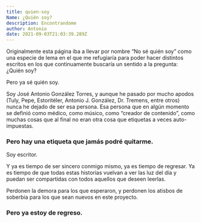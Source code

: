 ```yaml
---
title: quien-soy
Name: ¿Quién soy?
description: Encontrandome
author: Antonio
date: 2021-09-03T21:03:39.289Z
---
```

Originalmente esta página iba a llevar por nombre “No sé quién soy”    como una especie de lema en el que me refugiaría para poder hacer    distintos escritos en los que continuamente buscaría un sentido a la    pregunta: ¿Quién soy?

Pero ya sé quién soy.

Soy José Antonio González Torres, y aunque he pasado por mucho apodos (Tuly, Pepe, Estoritéler, Antonio J. González, Dr. Tremens, entre otros) nunca he dejado de ser esa persona. Esa persona que en algún momento se definió como médico, como músico, como “creador de contenido”, como muchas cosas que al final no eran otra cosa que etiquetas a veces auto-impuestas.

### Pero hay una etiqueta que jamás podré quitarme.

Soy escritor.

Y ya es tiempo de ser sincero conmigo mismo, ya es tiempo de regresar. Ya es tiempo de que todas estas historias vuelvan a ver las luz del día y puedan ser compartidas con todos aquellos que deseen leerlas.

Perdonen la demora para los que esperaron, y perdonen los atisbos de soberbia para los que sean nuevos en este proyecto.

### Pero ya estoy de regreso.